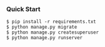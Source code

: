 ### Quick Start

```
$ pip install -r requirements.txt
$ python manage.py migrate
$ python manage.py createsuperuser
$ python manage.py runserver
```